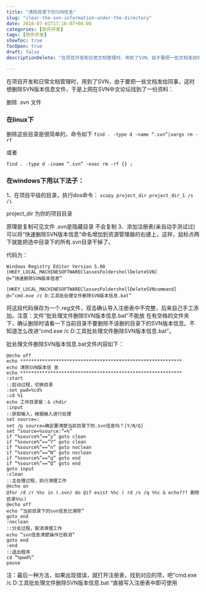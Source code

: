 ```yaml
---
title: "清除目录下的SVN信息"
slug: "clear-the-svn-information-under-the-directory"
date: 2018-07-01T17:16:07+08:00
categories: [软件开发]
tags: [软件开发]
showToc: true
TocOpen: true
draft: false
descriptionDelete: "在项目开发和日常文档管理时，用到了SVN，由于要把一些文档发给同事，这时想删除SVN版本信息文件，于是上网在SVN中文论坛找到了一份资料："

---
```

                
在项目开发和日常文档管理时，用到了SVN，由于要把一些文档发给同事，这时想删除SVN版本信息文件，于是上网在SVN中文论坛找到了一份资料：

删除 .svn 文件

### 在linux下

删除这些目录是很简单的，命令如下
`find . -type d -name “.svn”|xargs rm -rf`

或者

`find . -type d -iname “.svn” -exec rm -rf {} ;`

### 在windows下用以下法子：

1、在项目平级的目录，执行dos命令：
`xcopy project_dir project_dir_1 /s /i`

project_dir 为你的项目目录

原理是复制可见文件 .svn是隐藏目录 不会复制
3、添加注册表(亲自动手测试过)
可以将“快速删除SVN版本信息”命名增加到资源管理器的右键上，这样，鼠标点两下就能把选中目录下的所有.svn目录干掉了。

代码为：
```
Windows Registry Editor Version 5.00
[HKEY_LOCAL_MACHINESOFTWAREClassesFoldershellDeleteSVN]
@=”快速删除SVN版本信息”

[HKEY_LOCAL_MACHINESOFTWAREClassesFoldershellDeleteSVNcommand]
@=”cmd.exe /c D:工具批处理文件删除SVN版本信息.bat”
```
将这段代码保存为一个.reg文件，双击确认导入注册表中不完整，后来自己手工添加。注意：文件“批处理文件删除SVN版本信息.bat”不能放 在有空格的文件夹下，确认删除时请看一下当前目录不要删除不该删的目录下的SVN版本信息。不知道怎么改进“cmd.exe /c D:工具批处理文件删除SVN版本信息.bat”。

批处理文件删除SVN版本信息.bat文件内容如下：
```shell
@echo off
echo ***********************************************************
echo 清除SVN版本信 息
echo ***********************************************************
:start
::启动过程，切换目录
:set pwd=%cd%
:cd %1
echo 工作目录是：& chdir
:input
::获取输入，根据输入进行处理
set source=:
set /p source=确定要清楚当前目录下的.svn信息吗？[Y/N/Q]
set “source=%source:”=%”
if “%source%”==”y” goto clean
if “%source%”==”Y” goto clean
if “%source%”==”n” goto noclean
if “%source%”==”N” goto noclean
if “%source%”==”q” goto end
if “%source%”==”Q” goto end
goto input
:clean
::主处理过程，执行清理工作
@echo on
@for /d /r %%c in (.svn) do @if exist %%c ( rd /s /q %%c & echo??? 删除目录%%c)
@echo off
echo “当前目录下的svn信息已清除”
goto end
:noclean
::分支过程，取消清理工作
echo “svn信息清楚操作已取消”
goto end
:end
::退出程序
cd “%pwd%”
pause
```
注：最后一种方法，如果出现错误，就打开注册表，找到对应的项，吧“cmd.exe /c D:工具批处理文件删除SVN版本信息.bat “直接写入注册表中即可使用
